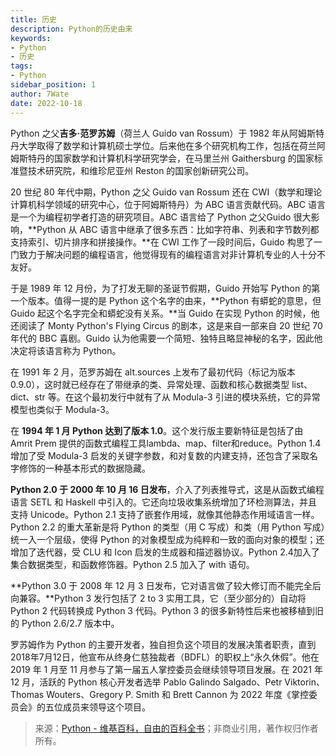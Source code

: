 ```yaml
---
title: 历史
description: Python的历史由来
keywords:
- Python
- 历史
tags:
- Python
sidebar_position: 1
author: 7Wate
date: 2022-10-18
---
```


Python 之父**吉多·范罗苏姆**（荷兰人 Guido van Rossum）于 1982 年从阿姆斯特丹大学取得了数学和计算机硕士学位。后来他在多个研究机构工作，包括在荷兰阿姆斯特丹的国家数学和计算机科学研究学会，在马里兰州 Gaithersburg 的国家标准暨技术研究院，和维珍尼亚州 Reston 的国家创新研究公司。

20 世纪 80 年代中期，Python 之父 Guido van Rossum 还在 CWI（数学和理论计算机科学领域的研究中心，位于阿姆斯特丹）为 ABC 语言贡献代码。ABC 语言是一个为编程初学者打造的研究项目。ABC 语言给了 Python 之父Guido 很大影响，**Python 从 ABC 语言中继承了很多东西：比如字符串、列表和字节数列都支持索引、切片排序和拼接操作。**在 CWI 工作了一段时间后，Guido 构思了一门致力于解决问题的编程语言，他觉得现有的编程语言对非计算机专业的人十分不友好。

于是 1989 年 12 月份，为了打发无聊的圣诞节假期，Guido 开始写 Python 的第一个版本。值得一提的是 Python 这个名字的由来，**Python 有蟒蛇的意思，但 Guido 起这个名字完全和蟒蛇没有关系。**当 Guido 在实现 Python 的时候，他还阅读了 Monty Python's Flying Circus 的剧本，这是来自一部来自 20 世纪 70 年代的 BBC 喜剧。Guido 认为他需要一个简短、独特且略显神秘的名字，因此他决定将该语言称为 Python。

在 1991 年 2 月，范罗苏姆在 alt.sources 上发布了最初代码（标记为版本0.9.0），这时就已经存在了带继承的类、异常处理、函数和核心数据类型 list、dict、str 等。在这个最初发行中就有了从 Modula-3 引进的模块系统，它的异常模型也类似于 Modula-3。

在 **1994 年 1 月 Python 达到了版本 1.0**。这个发行版主要新特征是包括了由 Amrit Prem 提供的函数式编程工具lambda、map、filter和reduce。Python 1.4 增加了受 Modula-3 启发的关键字参数，和对复数的内建支持，还包含了采取名字修饰的一种基本形式的数据隐藏。

**Python 2.0 于 2000 年 10 月 16 日发布**，介入了列表推导式，这是从函数式编程语言 SETL 和 Haskell 中引入的。它还向垃圾收集系统增加了环检测算法，并且支持 Unicode。Python 2.1 支持了嵌套作用域，就像其他静态作用域语言一样。Python 2.2 的重大革新是将 Python 的类型（用 C 写成）和类（用 Python 写成）统一入一个层级，使得 Python 的对象模型成为纯粹和一致的面向对象的模型；还增加了迭代器，受 CLU 和 Icon 启发的生成器和描述器协议。Python 2.4加入了集合数据类型，和函数修饰器。Python 2.5 加入了 with 语句。

**Python 3.0 于 2008 年 12 月 3 日发布，它对语言做了较大修订而不能完全后向兼容。**Python 3 发行包括了 2 to 3 实用工具，它（至少部分的）自动将 Python 2 代码转换成 Python 3 代码。Python 3 的很多新特性后来也被移植到旧的 Python 2.6/2.7 版本中。

罗苏姆作为 Python 的主要开发者，独自担负这个项目的发展决策者职责，直到2018年7月12日，他宣布从终身仁慈独裁者（BDFL）的职权上“永久休假”。他在 2019 年 1 月至 11 月参与了第一届五人掌控委员会继续领导项目发展。在 2021 年 12 月，活跃的 Python 核心开发者选举 Pablo Galindo Salgado、Petr Viktorin、Thomas Wouters、Gregory P. Smith 和 Brett Cannon 为 2022 年度《掌控委员会》的五位成员来领导这个项目。

> 来源：[Python - 维基百科，自由的百科全书](https://zh.wikipedia.org/wiki/Python#%E6%AD%B7%E5%8F%B2)；非商业引用，著作权归作者所有。
